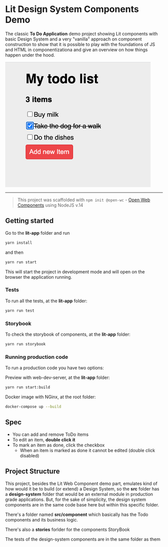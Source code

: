 # Lit Design System Components Demo

The classic **To Do Application** demo project showing Lit components with basic Design System and a very "vanilla" approach on component construction to show that it is possible to play with the foundations of JS and HTML in componentizationa and give an overview on how things happen under the hood.

<img src="to-do-screenshot.png" height="400" />

---
> This project was scaffolded with `npm init @open-wc` - [Open Web Components](https://open-wc.org/) using NodeJS v.14

## Getting started

Go to the **lit-app** folder and run

```bash
yarn install
```
and then

```bash
yarn run start
```

This will start the project in development mode and will open on the browser the application running.

### Tests

To run all the tests, at the **lit-app** folder:

```bash
yarn run test
```

### Storybook

To check the storybook of components, at the **lit-app** folder:

```bash
yarn run storybook
```

### Running production code
To run a production code you have two options:

Preview with web-dev-server, at the **lit-app** folder:
```bash
yarn run start:build
```

Docker image with NGinx, at the root folder:
```bash
docker-compose up --build
```

## Spec

- You can add and remove ToDo items
- To edit an item, **double click it**
- To mark an item as done, click the checkbox
    - When an item is marked as done it cannot be edited (double click disabled)

## Project Structure

This project, besides the Lit Web Component demo part, emulates kind of how would it be to build (or extend) a Design System, so the **src** folder has a **design-system** folder that would be an external module in production grade applications. But, for the sake of simplicity, the design system components are in the same code base here but within this specific folder.

There's a folder named **src/component** which basically has the Todo components and its business logic.

There's also a **stories** forlder for the components StoryBook

The tests of the design-system components are in the same folder as them
